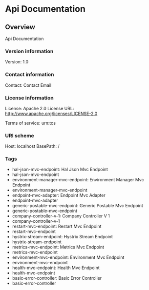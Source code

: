 # Api Documentation

## Overview
Api Documentation

### Version information
Version: 1.0

### Contact information
Contact: Contact Email

### License information
License: Apache 2.0
License URL: http://www.apache.org/licenses/LICENSE-2.0

Terms of service: urn:tos

### URI scheme
Host: localhost
BasePath: /

### Tags

* hal-json-mvc-endpoint: Hal Json Mvc Endpoint
* hal-json-mvc-endpoint
* environment-manager-mvc-endpoint: Environment Manager Mvc Endpoint
* environment-manager-mvc-endpoint
* endpoint-mvc-adapter: Endpoint Mvc Adapter
* endpoint-mvc-adapter
* generic-postable-mvc-endpoint: Generic Postable Mvc Endpoint
* generic-postable-mvc-endpoint
* company-controller-v-1: Company Controller V 1
* company-controller-v-1
* restart-mvc-endpoint: Restart Mvc Endpoint
* restart-mvc-endpoint
* hystrix-stream-endpoint: Hystrix Stream Endpoint
* hystrix-stream-endpoint
* metrics-mvc-endpoint: Metrics Mvc Endpoint
* metrics-mvc-endpoint
* environment-mvc-endpoint: Environment Mvc Endpoint
* environment-mvc-endpoint
* health-mvc-endpoint: Health Mvc Endpoint
* health-mvc-endpoint
* basic-error-controller: Basic Error Controller
* basic-error-controller


